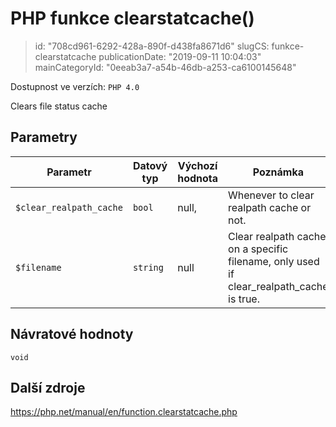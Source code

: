 PHP funkce clearstatcache()
================================

> id: "708cd961-6292-428a-890f-d438fa8671d6"
> slugCS: funkce-clearstatcache
> publicationDate: "2019-09-11 10:04:03"
> mainCategoryId: "0eeab3a7-a54b-46db-a253-ca6100145648"

Dostupnost ve verzích: `PHP 4.0`

Clears file status cache


Parametry
--------------

| Parametr | Datový typ | Výchozí hodnota | Poznámka |
|-----|-----|-----|-----|
| `$clear_realpath_cache` | `bool` | null, | Whenever to clear realpath cache or not. |
| `$filename` | `string` | null | Clear realpath cache on a specific filename, only used if clear_realpath_cache is true. |


Návratové hodnoty
----------------

`void`



Další zdroje
------------

https://php.net/manual/en/function.clearstatcache.php
